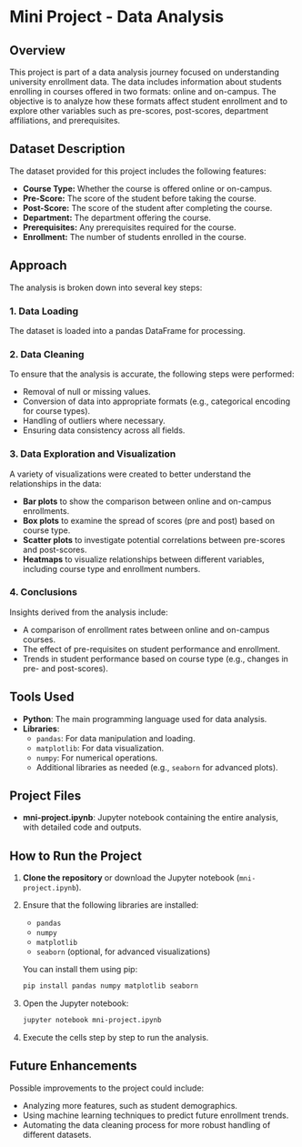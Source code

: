 
# Mini Project - Data Analysis

## **Overview**

This project is part of a data analysis journey focused on understanding university enrollment data. The data includes information about students enrolling in courses offered in two formats: online and on-campus. The objective is to analyze how these formats affect student enrollment and to explore other variables such as pre-scores, post-scores, department affiliations, and prerequisites.

## **Dataset Description**

The dataset provided for this project includes the following features:

- **Course Type:** Whether the course is offered online or on-campus.
- **Pre-Score:** The score of the student before taking the course.
- **Post-Score:** The score of the student after completing the course.
- **Department:** The department offering the course.
- **Prerequisites:** Any prerequisites required for the course.
- **Enrollment:** The number of students enrolled in the course.

## **Approach**

The analysis is broken down into several key steps:

### 1. **Data Loading**

The dataset is loaded into a pandas DataFrame for processing.

### 2. **Data Cleaning**

To ensure that the analysis is accurate, the following steps were performed:

- Removal of null or missing values.
- Conversion of data into appropriate formats (e.g., categorical encoding for course types).
- Handling of outliers where necessary.
- Ensuring data consistency across all fields.

### 3. **Data Exploration and Visualization**

A variety of visualizations were created to better understand the relationships in the data:

- **Bar plots** to show the comparison between online and on-campus enrollments.
- **Box plots** to examine the spread of scores (pre and post) based on course type.
- **Scatter plots** to investigate potential correlations between pre-scores and post-scores.
- **Heatmaps** to visualize relationships between different variables, including course type and enrollment numbers.

### 4. **Conclusions**

Insights derived from the analysis include:

- A comparison of enrollment rates between online and on-campus courses.
- The effect of pre-requisites on student performance and enrollment.
- Trends in student performance based on course type (e.g., changes in pre- and post-scores).

## **Tools Used**

- **Python**: The main programming language used for data analysis.
- **Libraries**:
  - `pandas`: For data manipulation and loading.
  - `matplotlib`: For data visualization.
  - `numpy`: For numerical operations.
  - Additional libraries as needed (e.g., `seaborn` for advanced plots).

## **Project Files**

- **mni-project.ipynb**: Jupyter notebook containing the entire analysis, with detailed code and outputs.

## **How to Run the Project**

1. **Clone the repository** or download the Jupyter notebook (`mni-project.ipynb`).
2. Ensure that the following libraries are installed:
   - `pandas`
   - `numpy`
   - `matplotlib`
   - `seaborn` (optional, for advanced visualizations)
   
   You can install them using pip:

   ```bash
   pip install pandas numpy matplotlib seaborn
   ```

3. Open the Jupyter notebook:
   ```bash
   jupyter notebook mni-project.ipynb
   ```

4. Execute the cells step by step to run the analysis.

## **Future Enhancements**

Possible improvements to the project could include:

- Analyzing more features, such as student demographics.
- Using machine learning techniques to predict future enrollment trends.
- Automating the data cleaning process for more robust handling of different datasets.